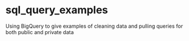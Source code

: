 # sql_query_examples

Using BigQuery to give examples of cleaning data and pulling queries for both public and private data
